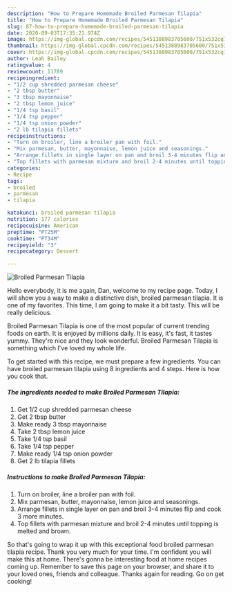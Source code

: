 ```yaml
---
description: "How to Prepare Homemade Broiled Parmesan Tilapia"
title: "How to Prepare Homemade Broiled Parmesan Tilapia"
slug: 87-how-to-prepare-homemade-broiled-parmesan-tilapia
date: 2020-09-03T17:35:21.974Z
image: https://img-global.cpcdn.com/recipes/5451388983705600/751x532cq70/broiled-parmesan-tilapia-recipe-main-photo.jpg
thumbnail: https://img-global.cpcdn.com/recipes/5451388983705600/751x532cq70/broiled-parmesan-tilapia-recipe-main-photo.jpg
cover: https://img-global.cpcdn.com/recipes/5451388983705600/751x532cq70/broiled-parmesan-tilapia-recipe-main-photo.jpg
author: Leah Bailey
ratingvalue: 4
reviewcount: 11789
recipeingredient:
- "1/2 cup shredded parmesan cheese"
- "2 tbsp butter"
- "3 tbsp mayonnaise"
- "2 tbsp lemon juice"
- "1/4 tsp basil"
- "1/4 tsp pepper"
- "1/4 tsp onion powder"
- "2 lb tilapia fillets"
recipeinstructions:
- "Turn on broiler, line a broiler pan with foil."
- "Mix parmesan, butter, mayonnaise, lemon juice and seasonings."
- "Arrange fillets in single layer on pan and broil 3-4 minutes flip and cook 3 more minutes."
- "Top fillets with parmesan mixture and broil 2-4 minutes until topping is melted and brown."
categories:
- Recipe
tags:
- broiled
- parmesan
- tilapia

katakunci: broiled parmesan tilapia 
nutrition: 177 calories
recipecuisine: American
preptime: "PT25M"
cooktime: "PT34M"
recipeyield: "3"
recipecategory: Dessert

---
```



![Broiled Parmesan Tilapia](https://img-global.cpcdn.com/recipes/5451388983705600/751x532cq70/broiled-parmesan-tilapia-recipe-main-photo.jpg)

Hello everybody, it is me again, Dan, welcome to my recipe page. Today, I will show you a way to make a distinctive dish, broiled parmesan tilapia. It is one of my favorites. This time, I am going to make it a bit tasty. This will be really delicious.



Broiled Parmesan Tilapia is one of the most popular of current trending foods on earth. It is enjoyed by millions daily. It is easy, it's fast, it tastes yummy. They're nice and they look wonderful. Broiled Parmesan Tilapia is something which I've loved my whole life.


To get started with this recipe, we must prepare a few ingredients. You can have broiled parmesan tilapia using 8 ingredients and 4 steps. Here is how you cook that.

<!--inarticleads1-->

##### The ingredients needed to make Broiled Parmesan Tilapia:

1. Get 1/2 cup shredded parmesan cheese
1. Get 2 tbsp butter
1. Make ready 3 tbsp mayonnaise
1. Take 2 tbsp lemon juice
1. Take 1/4 tsp basil
1. Take 1/4 tsp pepper
1. Make ready 1/4 tsp onion powder
1. Get 2 lb tilapia fillets




<!--inarticleads2-->

##### Instructions to make Broiled Parmesan Tilapia:

1. Turn on broiler, line a broiler pan with foil.
1. Mix parmesan, butter, mayonnaise, lemon juice and seasonings.
1. Arrange fillets in single layer on pan and broil 3-4 minutes flip and cook 3 more minutes.
1. Top fillets with parmesan mixture and broil 2-4 minutes until topping is melted and brown.




So that's going to wrap it up with this exceptional food broiled parmesan tilapia recipe. Thank you very much for your time. I'm confident you will make this at home. There's gonna be interesting food at home recipes coming up. Remember to save this page on your browser, and share it to your loved ones, friends and colleague. Thanks again for reading. Go on get cooking!
